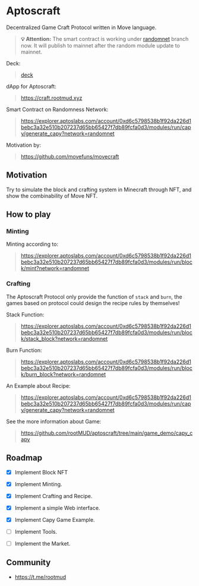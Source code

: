 # Aptoscraft

Decentralized Game Craft Protocol written in Move language.

> **💡 Attention:** The smart contract is working under [randomnet](https://github.com/aptos-labs/aptos-core/tree/randomnet) branch now. It will publish to mainnet after the random module update to mainnet.

Deck:

> [deck](./deck.pdf)

dApp for Aptoscraft:

> https://craft.rootmud.xyz

Smart Contract on Randomness Network:

> https://explorer.aptoslabs.com/account/0xd6c5798538b1f92da226d1bebc3a32e510b207237d65bb65427f7db89fcfa0d3/modules/run/capy/generate_capy?network=randomnet

Motivation by: 

> https://github.com/movefuns/movecraft

## Motivation

Try to simulate the block and crafting system in Minecraft through NFT, and show the combinability of Move NFT.

## How to play

### Minting

Minting according to:

> https://explorer.aptoslabs.com/account/0xd6c5798538b1f92da226d1bebc3a32e510b207237d65bb65427f7db89fcfa0d3/modules/run/block/mint?network=randomnet

### Crafting

 The Aptoscraft Protocol only provide the function of `stack` and `burn`, the games based on protocol could design the recipe rules by themselves!

Stack Function:

> https://explorer.aptoslabs.com/account/0xd6c5798538b1f92da226d1bebc3a32e510b207237d65bb65427f7db89fcfa0d3/modules/run/block/stack_block?network=randomnet

Burn Function:

> https://explorer.aptoslabs.com/account/0xd6c5798538b1f92da226d1bebc3a32e510b207237d65bb65427f7db89fcfa0d3/modules/run/block/burn_block?network=randomnet

An Example about Recipe:

> https://explorer.aptoslabs.com/account/0xd6c5798538b1f92da226d1bebc3a32e510b207237d65bb65427f7db89fcfa0d3/modules/run/capy/generate_capy?network=randomnet

See the more information about Game: 

> https://github.com/rootMUD/aptoscraft/tree/main/game_demo/capy_capy

## Roadmap

- [x] Implement Block NFT
- [x] Implement Minting.
- [x] Implement Crafting and Recipe.
- [x] Implement a simple Web interface.
- [x] Implement Capy Game Example.
- [ ] Implement Tools.
- [ ] Implement the Market. 


## Community

* https://t.me/rootmud